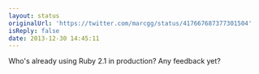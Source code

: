 ```yaml
---
layout: status
originalUrl: 'https://twitter.com/marcgg/status/417667687377301504'
isReply: false
date: 2013-12-30 14:45:11
---
```


Who's already using Ruby 2.1 in production? Any feedback yet?
